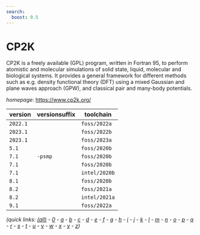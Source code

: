 ```yaml
---
search:
  boost: 0.5
---
```

# CP2K

CP2K is a freely available (GPL) program, written in Fortran 95, to perform atomistic and molecular  simulations of solid state, liquid, molecular and biological systems. It provides a general framework for different  methods such as e.g. density functional theory (DFT) using a mixed Gaussian and plane waves approach (GPW), and  classical pair and many-body potentials.

*homepage*: <https://www.cp2k.org/>

version | versionsuffix | toolchain
--------|---------------|----------
``2022.1`` |  | ``foss/2022a``
``2023.1`` |  | ``foss/2022b``
``2023.1`` |  | ``foss/2023a``
``5.1`` |  | ``foss/2020b``
``7.1`` | ``-psmp`` | ``foss/2020b``
``7.1`` |  | ``foss/2020b``
``7.1`` |  | ``intel/2020b``
``8.1`` |  | ``foss/2020b``
``8.2`` |  | ``foss/2021a``
``8.2`` |  | ``intel/2021a``
``9.1`` |  | ``foss/2022a``


*(quick links: [(all)](../index.md) - [0](../0/index.md) - [a](../a/index.md) - [b](../b/index.md) - [c](../c/index.md) - [d](../d/index.md) - [e](../e/index.md) - [f](../f/index.md) - [g](../g/index.md) - [h](../h/index.md) - [i](../i/index.md) - [j](../j/index.md) - [k](../k/index.md) - [l](../l/index.md) - [m](../m/index.md) - [n](../n/index.md) - [o](../o/index.md) - [p](../p/index.md) - [q](../q/index.md) - [r](../r/index.md) - [s](../s/index.md) - [t](../t/index.md) - [u](../u/index.md) - [v](../v/index.md) - [w](../w/index.md) - [x](../x/index.md) - [y](../y/index.md) - [z](../z/index.md))*

